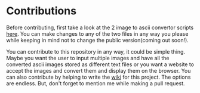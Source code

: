 # Contributions

Before contributing, first take a look at the 2 image to ascii convertor scripts [here](https://github.com/adrinorosario/ASCII_Art/tree/main/ASCII%20Art). You can make changes to any of the two files in any way you please while keeping in mind not to change the public version(coming out soon!).

You can contribute to this repository in any way, it could be simple thing. Maybe you want the user to input multiple images and have all the converted ascii images stored as different text files or you want a website to accept the images and convert them and display them on the browser. You can also contribute by helping to write the [wiki](https://github.com/adrinorosario/ASCII_Art/wiki) for this project. The options are endless. But, don't forget to mention me while making a pull request.

